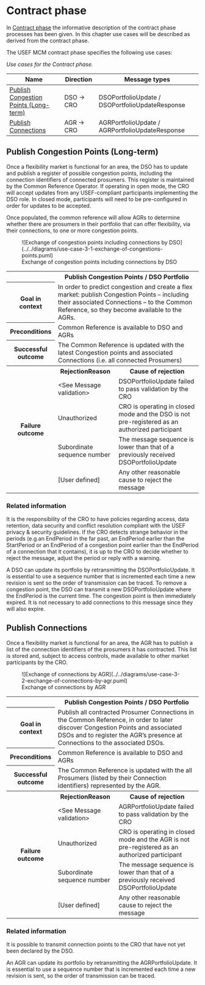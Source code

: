 <!--
SPDX-FileCopyrightText: 2020-2023 Contributors to the Shapeshifter project

SPDX-License-Identifier: Apache-2.0
-->

# Contract phase

In [Contract phase](../../general-description/contract-phase.md) the informative description of the contract phase processes has been given.
In this chapter use cases will be described as derived from the contract phase.

The USEF MCM contract phase specifies the following use cases:

_Use cases for the Contract phase._

| Name                                                                          | Direction | Message types                                   |
|-------------------------------------------------------------------------------|-----------|-------------------------------------------------|
| [Publish Congestion Points (Long-term)](#publish-congestion-points-long-term) | DSO → CRO | DSOPortfolioUpdate / DSOPortfolioUpdateResponse |
| [Publish Connections](#publish-connections)                                   | AGR → CRO | AGRPortfolioUpdate / AGRPortfolioUpdateResponse |

## Publish Congestion Points (Long-term)

Once a flexibility market is functional for an area, the DSO has to update and publish a register of possible congestion points, including the connection identifiers of connected prosumers.
This register is maintained by the Common Reference Operator.
If operating in open mode, the CRO will accept updates from any USEF-compliant participants implementing the DSO role.
In closed mode, participants will need to be pre-configured in order for updates to be accepted.

Once populated, the common reference will allow AGRs to determine whether there are prosumers in their portfolio that can offer flexibility, via their connections, to one or more congestion points.

<figure markdown>
  ![Exchange of congestion points including connections by DSO](../../diagrams/use-case-3-1-exchange-of-congestions-points.puml)
  <figcaption>Exchange of congestion points including connections by DSO</figcaption>
</figure>

<table>
  <tr>
    <th></th>
    <th colspan="2">Publish Congestion Points / DSO Portfolio</th>
  </tr>
  <tr>
    <th>Goal in context</th>
    <td colspan="2">In order to predict congestion and create a flex market: publish Congestion Points – including their associated Connections – to the Common Reference, so they become available to the AGRs.</td>
  </tr>
  <tr>
    <th>Preconditions</th>
    <td colspan="2">Common Reference is available to DSO and AGRs</td>
  </tr>
  <tr>
    <th>Successful outcome</th>
    <td colspan="2">The Common Reference is updated with the latest Congestion points and associated Connections (i.e. all connected Prosumers)</td>
  </tr>
  <tr>
    <th rowspan="6">Failure outcome</th>
    <th>RejectionReason</th>
    <th>Cause of rejection</th>
  </tr>
  <tr>
    <td>&lt;See Message validation&gt;</td>
    <td>DSOPortfolioUpdate failed to pass validation by the CRO</td>
  </tr>
  <tr>
    <td>Unauthorized</td>
    <td>CRO is operating in closed mode and the DSO is not pre-registered as an authorized participant</td>
  </tr>
  <tr>
    <td>Subordinate sequence number</td>
    <td>The message sequence is lower than that of a previously received DSOPortfolioUpdate</td>
  </tr>
  <tr>
    <td>[User defined]</td>
    <td>Any other reasonable cause to reject the message</td>
  </tr>
</table>

### Related information

It is the responsibility of the CRO to have policies regarding access, data retention, data security and conflict resolution compliant with the USEF privacy & security guidelines.
If the CRO detects strange behavior in the periods (e.g.an EndPeriod in the far past, an EndPeriod earlier than the StartPeriod or an EndPeriod of a congestion point earlier than the EndPeriod of a connection that it contains), it is up to the CRO to decide whether to reject the message, adjust the period or reply with a warning.

A DSO can update its portfolio by retransmitting the DSOPortfolioUpdate.
It is essential to use a sequence number that is incremented each time a new revision is sent so the order of transmission can be traced.
To remove a congestion point, the DSO can transmit a new DSOPortfolioUpdate where the EndPeriod is the current time.
The congestion point is then immediately expired.
It is not necessary to add connections to this message since they will also expire.

## Publish Connections

Once a flexibility market is functional for an area, the AGR has to publish a list of the connection identifiers of the prosumers it has contracted.
This list is stored and, subject to access controls, made available to other market participants by the CRO.

<figure markdown>
  ![Exchange of connections by AGR](../../diagrams/use-case-3-2-exchange-of-connections-by-agr.puml)
  <figcaption>Exchange of connections by AGR</figcaption>
</figure>

<table>
  <tr>
    <th></th>
    <th colspan="2">Publish Congestion Points / DSO Portfolio</th>
  </tr>
  <tr>
    <th>Goal in context</th>
    <td colspan="2">Publish all contracted Prosumer Connections in the Common Reference, in order to later discover Congestion Points and associated DSOs and to register the AGR’s presence at Connections to the associated DSOs.</td>
  </tr>
  <tr>
    <th>Preconditions</th>
    <td colspan="2">Common Reference is available to DSO and AGRs</td>
  </tr>
  <tr>
    <th>Successful outcome</th>
    <td colspan="2">The Common Reference is updated with the all Prosumers (listed by their Connection identifiers) represented by the AGR.</td>
  </tr>
  <tr>
    <th rowspan="6">Failure outcome</th>
    <th>RejectionReason</th>
    <th>Cause of rejection</th>
  </tr>
  <tr>
    <td>&lt;See Message validation&gt;</td>
    <td>AGRPortfolioUpdate failed to pass validation by the CRO</td>
  </tr>
  <tr>
    <td>Unauthorized</td>
    <td>CRO is operating in closed mode and the AGR is not pre-registered as an authorized participant</td>
  </tr>
  <tr>
    <td>Subordinate sequence number</td>
    <td>The message sequence is lower than that of a previously received DSOPortfolioUpdate</td>
  </tr>
  <tr>
    <td>[User defined]</td>
    <td>Any other reasonable cause to reject the message</td>
  </tr>
</table>

### Related information

It is possible to transmit connection points to the CRO that have not yet been declared by the DSO.

An AGR can update its portfolio by retransmitting the AGRPortfolioUpdate.
It is essential to use a sequence number that is incremented each time a new revision is sent, so the order of transmission can be traced.
